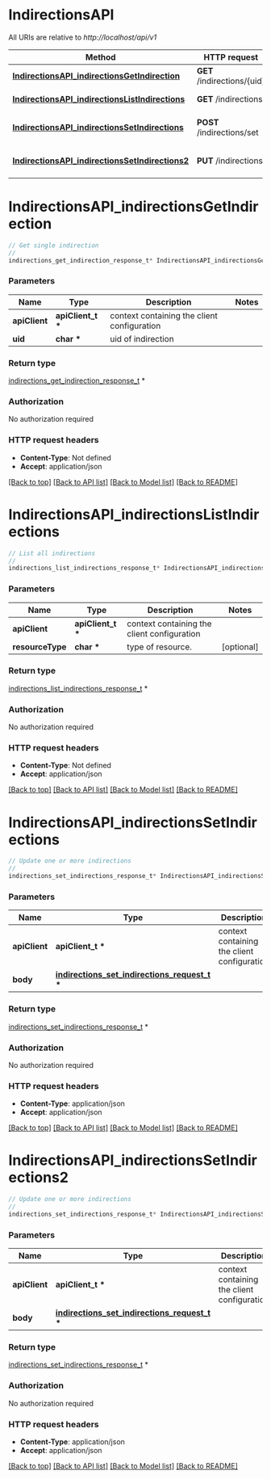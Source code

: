 # IndirectionsAPI

All URIs are relative to *http://localhost/api/v1*

Method | HTTP request | Description
------------- | ------------- | -------------
[**IndirectionsAPI_indirectionsGetIndirection**](IndirectionsAPI.md#IndirectionsAPI_indirectionsGetIndirection) | **GET** /indirections/{uid} | Get single indirection
[**IndirectionsAPI_indirectionsListIndirections**](IndirectionsAPI.md#IndirectionsAPI_indirectionsListIndirections) | **GET** /indirections | List all indirections
[**IndirectionsAPI_indirectionsSetIndirections**](IndirectionsAPI.md#IndirectionsAPI_indirectionsSetIndirections) | **POST** /indirections/set | Update one or more indirections
[**IndirectionsAPI_indirectionsSetIndirections2**](IndirectionsAPI.md#IndirectionsAPI_indirectionsSetIndirections2) | **PUT** /indirections | Update one or more indirections


# **IndirectionsAPI_indirectionsGetIndirection**
```c
// Get single indirection
//
indirections_get_indirection_response_t* IndirectionsAPI_indirectionsGetIndirection(apiClient_t *apiClient, char * uid);
```

### Parameters
Name | Type | Description  | Notes
------------- | ------------- | ------------- | -------------
**apiClient** | **apiClient_t \*** | context containing the client configuration |
**uid** | **char \*** | uid of indirection | 

### Return type

[indirections_get_indirection_response_t](indirections_get_indirection_response.md) *


### Authorization

No authorization required

### HTTP request headers

 - **Content-Type**: Not defined
 - **Accept**: application/json

[[Back to top]](#) [[Back to API list]](../README.md#documentation-for-api-endpoints) [[Back to Model list]](../README.md#documentation-for-models) [[Back to README]](../README.md)

# **IndirectionsAPI_indirectionsListIndirections**
```c
// List all indirections
//
indirections_list_indirections_response_t* IndirectionsAPI_indirectionsListIndirections(apiClient_t *apiClient, char * resourceType);
```

### Parameters
Name | Type | Description  | Notes
------------- | ------------- | ------------- | -------------
**apiClient** | **apiClient_t \*** | context containing the client configuration |
**resourceType** | **char \*** | type of resource. | [optional] 

### Return type

[indirections_list_indirections_response_t](indirections_list_indirections_response.md) *


### Authorization

No authorization required

### HTTP request headers

 - **Content-Type**: Not defined
 - **Accept**: application/json

[[Back to top]](#) [[Back to API list]](../README.md#documentation-for-api-endpoints) [[Back to Model list]](../README.md#documentation-for-models) [[Back to README]](../README.md)

# **IndirectionsAPI_indirectionsSetIndirections**
```c
// Update one or more indirections
//
indirections_set_indirections_response_t* IndirectionsAPI_indirectionsSetIndirections(apiClient_t *apiClient, indirections_set_indirections_request_t * body);
```

### Parameters
Name | Type | Description  | Notes
------------- | ------------- | ------------- | -------------
**apiClient** | **apiClient_t \*** | context containing the client configuration |
**body** | **[indirections_set_indirections_request_t](indirections_set_indirections_request.md) \*** |  | 

### Return type

[indirections_set_indirections_response_t](indirections_set_indirections_response.md) *


### Authorization

No authorization required

### HTTP request headers

 - **Content-Type**: application/json
 - **Accept**: application/json

[[Back to top]](#) [[Back to API list]](../README.md#documentation-for-api-endpoints) [[Back to Model list]](../README.md#documentation-for-models) [[Back to README]](../README.md)

# **IndirectionsAPI_indirectionsSetIndirections2**
```c
// Update one or more indirections
//
indirections_set_indirections_response_t* IndirectionsAPI_indirectionsSetIndirections2(apiClient_t *apiClient, indirections_set_indirections_request_t * body);
```

### Parameters
Name | Type | Description  | Notes
------------- | ------------- | ------------- | -------------
**apiClient** | **apiClient_t \*** | context containing the client configuration |
**body** | **[indirections_set_indirections_request_t](indirections_set_indirections_request.md) \*** |  | 

### Return type

[indirections_set_indirections_response_t](indirections_set_indirections_response.md) *


### Authorization

No authorization required

### HTTP request headers

 - **Content-Type**: application/json
 - **Accept**: application/json

[[Back to top]](#) [[Back to API list]](../README.md#documentation-for-api-endpoints) [[Back to Model list]](../README.md#documentation-for-models) [[Back to README]](../README.md)

